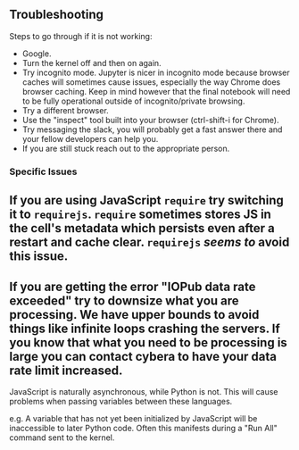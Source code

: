 ## Troubleshooting

Steps to go through if it is not working:
+ Google.
+ Turn the kernel off and then on again.
+ Try incognito mode. Jupyter is nicer in incognito mode because browser caches will sometimes cause issues, especially the way Chrome does browser caching. Keep in mind however that the final notebook will need to be fully operational outside of incognito/private browsing.
+ Try a different browser. 
+ Use the "inspect" tool built into your browser (ctrl-shift-i for Chrome).
+ Try messaging the slack, you will probably get a fast answer there and your fellow developers can help you.
+ If you are still stuck reach out to the appropriate person. 

### Specific Issues

If you are using JavaScript `require` try switching it to `requirejs`. `require` sometimes stores JS in the cell's metadata which persists even after a restart and cache clear. `requirejs` *seems to* avoid this issue. 
---
If you are getting the error "IOPub data rate exceeded" try to downsize what you are processing. We have upper bounds to avoid things like infinite loops crashing the servers. If you know that what you need to be processing is large you can contact cybera  to have your data rate limit increased.
---
JavaScript is naturally asynchronous, while Python is not. This will cause problems when passing variables between these languages.

e.g. A variable that has not yet been initialized by JavaScript will be inaccessible to later Python code. Often this manifests during a "Run All" command sent to the kernel.
